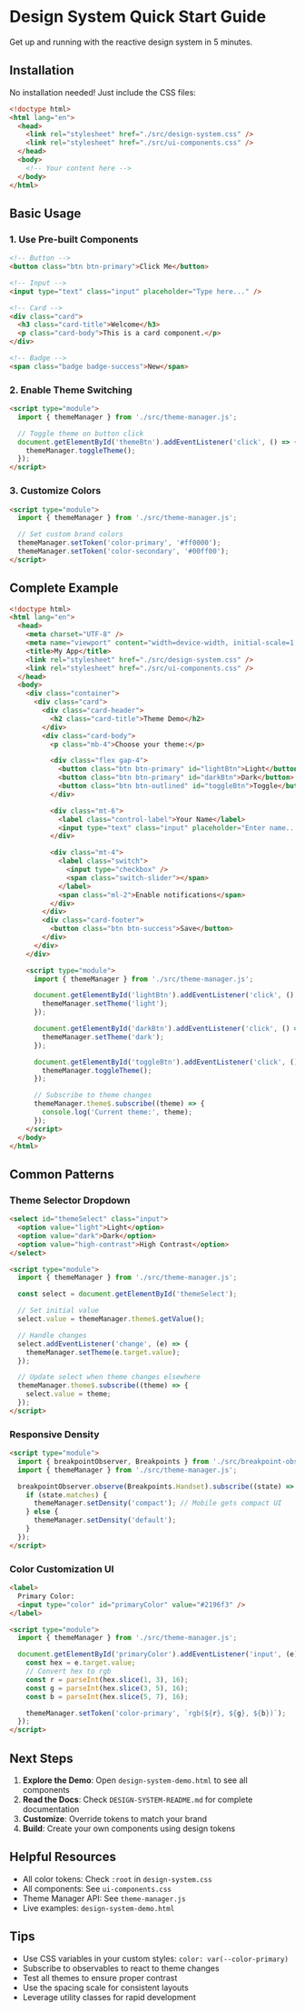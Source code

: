 # Design System Quick Start Guide

Get up and running with the reactive design system in 5 minutes.

## Installation

No installation needed! Just include the CSS files:

```html
<!doctype html>
<html lang="en">
  <head>
    <link rel="stylesheet" href="./src/design-system.css" />
    <link rel="stylesheet" href="./src/ui-components.css" />
  </head>
  <body>
    <!-- Your content here -->
  </body>
</html>
```

## Basic Usage

### 1. Use Pre-built Components

```html
<!-- Button -->
<button class="btn btn-primary">Click Me</button>

<!-- Input -->
<input type="text" class="input" placeholder="Type here..." />

<!-- Card -->
<div class="card">
  <h3 class="card-title">Welcome</h3>
  <p class="card-body">This is a card component.</p>
</div>

<!-- Badge -->
<span class="badge badge-success">New</span>
```

### 2. Enable Theme Switching

```html
<script type="module">
  import { themeManager } from './src/theme-manager.js';

  // Toggle theme on button click
  document.getElementById('themeBtn').addEventListener('click', () => {
    themeManager.toggleTheme();
  });
</script>
```

### 3. Customize Colors

```html
<script type="module">
  import { themeManager } from './src/theme-manager.js';

  // Set custom brand colors
  themeManager.setToken('color-primary', '#ff0000');
  themeManager.setToken('color-secondary', '#00ff00');
</script>
```

## Complete Example

```html
<!doctype html>
<html lang="en">
  <head>
    <meta charset="UTF-8" />
    <meta name="viewport" content="width=device-width, initial-scale=1.0" />
    <title>My App</title>
    <link rel="stylesheet" href="./src/design-system.css" />
    <link rel="stylesheet" href="./src/ui-components.css" />
  </head>
  <body>
    <div class="container">
      <div class="card">
        <div class="card-header">
          <h2 class="card-title">Theme Demo</h2>
        </div>
        <div class="card-body">
          <p class="mb-4">Choose your theme:</p>

          <div class="flex gap-4">
            <button class="btn btn-primary" id="lightBtn">Light</button>
            <button class="btn btn-primary" id="darkBtn">Dark</button>
            <button class="btn btn-outlined" id="toggleBtn">Toggle</button>
          </div>

          <div class="mt-6">
            <label class="control-label">Your Name</label>
            <input type="text" class="input" placeholder="Enter name..." />
          </div>

          <div class="mt-4">
            <label class="switch">
              <input type="checkbox" />
              <span class="switch-slider"></span>
            </label>
            <span class="ml-2">Enable notifications</span>
          </div>
        </div>
        <div class="card-footer">
          <button class="btn btn-success">Save</button>
        </div>
      </div>
    </div>

    <script type="module">
      import { themeManager } from './src/theme-manager.js';

      document.getElementById('lightBtn').addEventListener('click', () => {
        themeManager.setTheme('light');
      });

      document.getElementById('darkBtn').addEventListener('click', () => {
        themeManager.setTheme('dark');
      });

      document.getElementById('toggleBtn').addEventListener('click', () => {
        themeManager.toggleTheme();
      });

      // Subscribe to theme changes
      themeManager.theme$.subscribe((theme) => {
        console.log('Current theme:', theme);
      });
    </script>
  </body>
</html>
```

## Common Patterns

### Theme Selector Dropdown

```html
<select id="themeSelect" class="input">
  <option value="light">Light</option>
  <option value="dark">Dark</option>
  <option value="high-contrast">High Contrast</option>
</select>

<script type="module">
  import { themeManager } from './src/theme-manager.js';

  const select = document.getElementById('themeSelect');

  // Set initial value
  select.value = themeManager.theme$.getValue();

  // Handle changes
  select.addEventListener('change', (e) => {
    themeManager.setTheme(e.target.value);
  });

  // Update select when theme changes elsewhere
  themeManager.theme$.subscribe((theme) => {
    select.value = theme;
  });
</script>
```

### Responsive Density

```html
<script type="module">
  import { breakpointObserver, Breakpoints } from './src/breakpoint-observer.js';
  import { themeManager } from './src/theme-manager.js';

  breakpointObserver.observe(Breakpoints.Handset).subscribe((state) => {
    if (state.matches) {
      themeManager.setDensity('compact'); // Mobile gets compact UI
    } else {
      themeManager.setDensity('default');
    }
  });
</script>
```

### Color Customization UI

```html
<label>
  Primary Color:
  <input type="color" id="primaryColor" value="#2196f3" />
</label>

<script type="module">
  import { themeManager } from './src/theme-manager.js';

  document.getElementById('primaryColor').addEventListener('input', (e) => {
    const hex = e.target.value;
    // Convert hex to rgb
    const r = parseInt(hex.slice(1, 3), 16);
    const g = parseInt(hex.slice(3, 5), 16);
    const b = parseInt(hex.slice(5, 7), 16);

    themeManager.setToken('color-primary', `rgb(${r}, ${g}, ${b})`);
  });
</script>
```

## Next Steps

1. **Explore the Demo**: Open `design-system-demo.html` to see all components
2. **Read the Docs**: Check `DESIGN-SYSTEM-README.md` for complete documentation
3. **Customize**: Override tokens to match your brand
4. **Build**: Create your own components using design tokens

## Helpful Resources

- All color tokens: Check `:root` in `design-system.css`
- All components: See `ui-components.css`
- Theme Manager API: See `theme-manager.js`
- Live examples: `design-system-demo.html`

## Tips

- Use CSS variables in your custom styles: `color: var(--color-primary)`
- Subscribe to observables to react to theme changes
- Test all themes to ensure proper contrast
- Use the spacing scale for consistent layouts
- Leverage utility classes for rapid development
